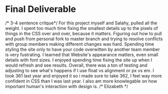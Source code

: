 # Final Deliverable
/* 3-4 sentence critque*/
For this project myself and Salahy, pulled all the weight. I spent too much time fixing the smallest details up to the pixels of things in the CSS over and over, because it matters. Figuring out how to pull and push from personal fork to master branch and trying to resolve conflicts with group members making different changes was hard. Spending time styling the site only to have your code overwitten by another team member is very fustrating. I learned that Website's appearance matters, even small details with font sizes. I enjoyed spending time fixing the site up when I would refresh and see results. Overall, there was a ton of testing and adjusting to see what's happens if I use float vs alignment or px vs em. I took 361 last year and enjoyed it so i made sure to take 362, I feel way more confident in CSS than I was last year. I also am more knowlegable on how important human's interaction with design is. 
/* Elizabeth */  
